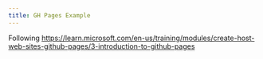 ```yaml
---
title: GH Pages Example
---
```

Following https://learn.microsoft.com/en-us/training/modules/create-host-web-sites-github-pages/3-introduction-to-github-pages
